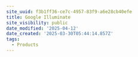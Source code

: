 ```yaml
---
site_uuid: f3b1ff36-ce7c-4957-83f9-a6e28cb40efe
title: Google Illuminate
site_visibility: public
date_modified: '2025-04-12'
date_created: '2025-03-30T05:44:14.857Z'
tags:
  - Products
---
```





























